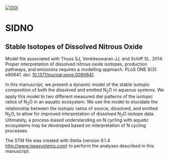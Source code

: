 [![DOI](https://zenodo.org/badge/21259/jjvenky/SIDNO.svg)](https://zenodo.org/badge/latestdoi/21259/jjvenky/SIDNO)

SIDNO
=====

Stable Isotopes of Dissolved Nitrous Oxide
------------------------------------------

Model file associated with Thuss SJ, Venkiteswaran JJ, and Schiff SL. 2014. Proper interpretation of dissolved nitrous oxide isotopes, production pathways, and emissions requires a modelling approach. PLoS ONE 9(3): e90641. doi: [10.1371/journal.pone.0090641](http://dx.doi.org/10.1371/journal.pone.0090641).

In this manuscript, we present a dynamic model of the stable isotopic composition of both the dissolved and emitted N<sub>2</sub>O in aqueous systems. We apply this model to two different measured diel patterns of the isotopic ratios of N<sub>2</sub>O in an aquatic ecosystem. We use the model to elucidate the relationship between the isotopic ratios of source, dissolved, and emitted N<sub>2</sub>O, to allow for improved interpretation of dissolved N<sub>2</sub>O isotope data. Ultimately, a process-based understanding on N cycling with aquatic ecosystems may be developed based on interpretation of N cycling processes.

The STM file was created with Stella (version 9.1.4 http://www.iseesystems.com) to perform the analyses described in this manuscript.
